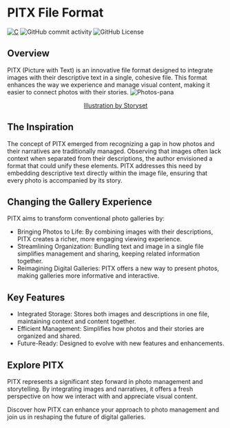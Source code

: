 # PITX File Format

[![C](https://img.shields.io/badge/Programming%20Language-C-pink?style=for-the-badge)](https://en.wikipedia.org/wiki/C_(programming_language))
![GitHub commit activity](https://img.shields.io/github/commit-activity/w/kushagra-xo/pitx?style=for-the-badge)
![GitHub License](https://img.shields.io/github/license/kushagra-xo/pitx?style=for-the-badge)

## Overview

PITX (Picture with Text) is an innovative file format designed to integrate images with their descriptive text in a single, cohesive file. This format enhances the way we experience and manage visual content, making it easier to connect photos with their stories.
![Photos-pana](https://github.com/user-attachments/assets/b7b67bb1-a552-4979-a339-dfa134d82f81)

<p align="center">
<a href="https://storyset.com/" >Illustration by Storyset</a>
</p>

## The Inspiration

The concept of PITX emerged from recognizing a gap in how photos and their narratives are traditionally managed. Observing that images often lack context when separated from their descriptions, the author envisioned a format that could unify these elements. PITX addresses this need by embedding descriptive text directly within the image file, ensuring that every photo is accompanied by its story.
## Changing the Gallery Experience

PITX aims to transform conventional photo galleries by:

- Bringing Photos to Life: By combining images with their descriptions, PITX creates a richer, more engaging viewing experience.
- Streamlining Organization: Bundling text and image in a single file simplifies management and sharing, keeping related information together.
- Reimagining Digital Galleries: PITX offers a new way to present photos, making galleries more informative and interactive.

## Key Features

- Integrated Storage: Stores both images and descriptions in one file, maintaining context and content together.
- Efficient Management: Simplifies how photos and their stories are organized and shared.
- Future-Ready: Designed to evolve with new features and enhancements.

## Explore PITX

PITX represents a significant step forward in photo management and storytelling. By integrating images and narratives, it offers a fresh perspective on how we interact with and appreciate visual content.

Discover how PITX can enhance your approach to photo management and join us in reshaping the future of digital galleries.

